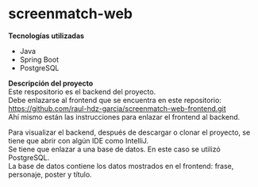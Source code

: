 # screenmatch-web

**Tecnologías utilizadas**
- Java
- Spring Boot
- PostgreSQL

**Descripción del proyecto** </br>
Este respositorio es el backend del proyecto. </br>
Debe enlazarse al frontend que se encuentra en este repositorio: https://github.com/raul-hdz-garcia/screenmatch-web-frontend.git </br>
Ahí mismo están las instrucciones para enlazar el frontend al backend. </br>

Para visualizar el backend, después de descargar o clonar el proyecto, se tiene que abrir con algún IDE como IntelliJ. </br>
Se tiene que enlazar a una base de datos. En este caso se utilizó PostgreSQL. </br>
La base de datos contiene los datos mostrados en el frontend: frase, personaje, poster y título. </br>
